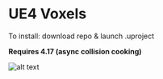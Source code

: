 # UE4 Voxels

To install: download repo & launch .uproject

<b>Requires 4.17 (async collision cooking)</b>

![alt text](https://raw.githubusercontent.com/Phyronnaz/MarchingCubes/6cbf169a242dc769330a19b985601c40b6d6a2af/Screenshot.png)
